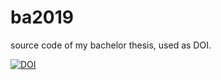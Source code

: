 # ba2019
source code of my bachelor thesis, used as DOI.

[![DOI](https://zenodo.org/badge/DOI/10.5281/zenodo.3354558.svg)](https://doi.org/10.5281/zenodo.3354558)
